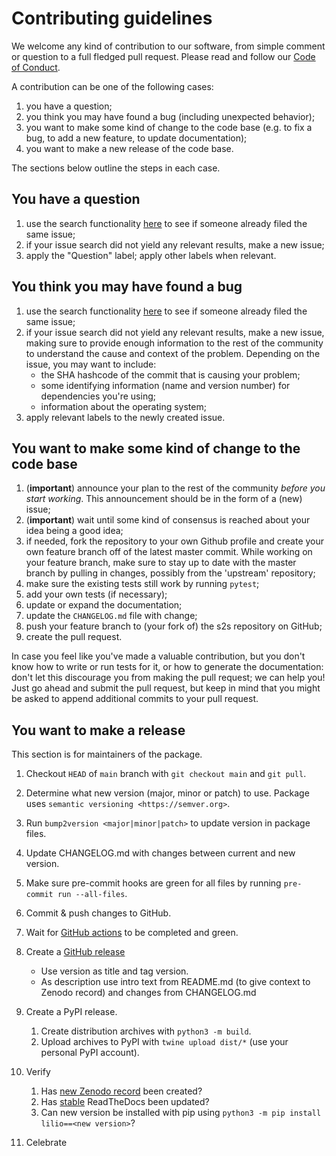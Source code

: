 # Contributing guidelines

We welcome any kind of contribution to our software, from simple comment or question to a full fledged pull request. Please read and follow our [Code of Conduct](CODE_OF_CONDUCT.md).

A contribution can be one of the following cases:

1. you have a question;
1. you think you may have found a bug (including unexpected behavior);
1. you want to make some kind of change to the code base (e.g. to fix a bug, to add a new feature, to update documentation);
1. you want to make a new release of the code base.

The sections below outline the steps in each case.

## You have a question

1. use the search functionality [here](https://github.com/AI4S2S/ai4s2s/issues) to see if someone already filed the same issue;
2. if your issue search did not yield any relevant results, make a new issue;
3. apply the "Question" label; apply other labels when relevant.

## You think you may have found a bug

1. use the search functionality [here](https://github.com/AI4S2S/ai4s2s/issues) to see if someone already filed the same issue;
1. if your issue search did not yield any relevant results, make a new issue, making sure to provide enough information to the rest of the community to understand the cause and context of the problem. Depending on the issue, you may want to include:
    - the SHA hashcode of the commit that is causing your problem;
    - some identifying information (name and version number) for dependencies you're using;
    - information about the operating system;
1. apply relevant labels to the newly created issue.

## You want to make some kind of change to the code base

1. (**important**) announce your plan to the rest of the community *before you start working*. This announcement should be in the form of a (new) issue;
1. (**important**) wait until some kind of consensus is reached about your idea being a good idea;
1. if needed, fork the repository to your own Github profile and create your own feature branch off of the latest master commit. While working on your feature branch, make sure to stay up to date with the master branch by pulling in changes, possibly from the 'upstream' repository;
1. make sure the existing tests still work by running ``pytest``;
1. add your own tests (if necessary);
1. update or expand the documentation;
1. update the `CHANGELOG.md` file with change;
1. push your feature branch to (your fork of) the s2s repository on GitHub;
1. create the pull request.

In case you feel like you've made a valuable contribution, but you don't know how to write or run tests for it, or how to generate the documentation: don't let this discourage you from making the pull request; we can help you! Just go ahead and submit the pull request, but keep in mind that you might be asked to append additional commits to your pull request.

## You want to make a release
This section is for maintainers of the package.

1. Checkout ``HEAD`` of ``main`` branch with ``git checkout main`` and ``git pull``.
2. Determine what new version (major, minor or patch) to use. Package uses `semantic versioning <https://semver.org>`.
3. Run ``bump2version <major|minor|patch>`` to update version in package files.
4. Update CHANGELOG.md with changes between current and new version.
5. Make sure pre-commit hooks are green for all files by running ``pre-commit run --all-files``.
6. Commit & push changes to GitHub.
7. Wait for [GitHub
    actions](https://github.com/AI4S2S/lilio/actions?query=branch%3Amain+)
    to be completed and green.

8. Create a [GitHub release](https://github.com/AI4S2S/lilio/releases/new)

    - Use version as title and tag version.
    - As description use intro text from README.md (to give context to
        Zenodo record) and changes from CHANGELOG.md

9. Create a PyPI release.

    1. Create distribution archives with `python3 -m build`.
    2. Upload archives to PyPI with `twine upload dist/*` (use your
        personal PyPI account).

10. Verify

    1. Has [new Zenodo record](https://zenodo.org/search?page=1&size=20&q=lilio) been created?
    2. Has [stable](https://ai4s2s.readthedocs.io/en/stable/) ReadTheDocs been updated?
    3. Can new version be installed with pip using
        `python3 -m pip install lilio==<new version>`?

11. Celebrate